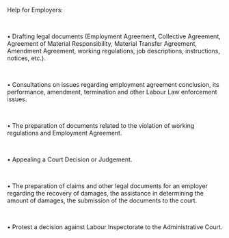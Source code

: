 Help for Employers:

<br/>

• Drafting legal documents (Employment Agreement, Collective Agreement, Agreement of Material Responsibility, Material Transfer Agreement, Amendment Agreement, working regulations, job descriptions, instructions, notices, etc.).

<br/>

• Consultations on issues regarding employment agreement conclusion, its performance, amendment, termination and other Labour Law enforcement issues.

<br/>

• The preparation of documents related to the violation of working regulations and Employment Agreement.

<br/>

• Appealing a Court Decision or Judgement.

<br/>

• The preparation of claims and other legal documents for an employer regarding the recovery of damages, the assistance in determining the amount of damages, the submission of the documents to the court.

<br/>

• Protest a decision against Labour Inspectorate to the Administrative Court.
